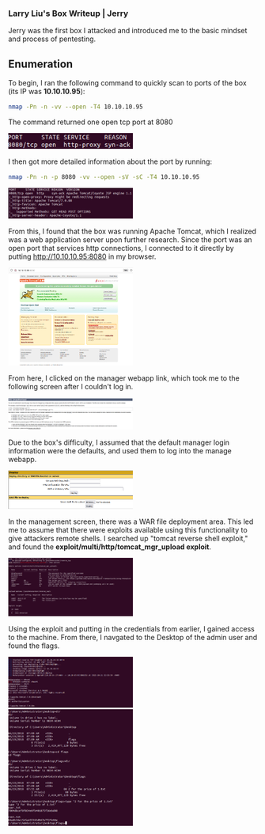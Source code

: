 ### Larry Liu's Box Writeup | Jerry

Jerry was the first box I attacked and introduced me to the basic mindset and process of pentesting.

## Enumeration

To begin, I ran the following command to quickly scan to ports of the box (its IP was **10.10.10.95**):
```bash
nmap -Pn -n -vv --open -T4 10.10.10.95
```
The command returned one open tcp port at 8080

<img src="/Images/Image1.png" alt="Image1" width="50%"/>

I then got more detailed information about the port by running:
```bash
nmap -Pn -n -p 8080 -vv --open -sV -sC -T4 10.10.10.95
```
<img src="/Images/Image2.png" alt="Image2" width="50%"/>

From this, I found that the box was running Apache Tomcat, which I realized was a web application server upon further research.
Since the port was an open port that services http connections, I connected to it directly by putting http://10.10.10.95:8080 in my browser.

<img src="/Images/Image3.png" alt="Image3" width="50%"/>

From here, I clicked on the manager webapp link, which took me to the following screen after I couldn't log in.

<img src="/Images/Image4.png" alt="Image4" width="50%"/>

Due to the box's difficulty, I assumed that the default manager login information were the defaults, and used them to log into the manage webapp.

<img src="/Images/Image5.png" alt="Image5" width="50%"/>

In the management screen, there was a WAR file deployment area. This led me to assume that there were exploits available using this functionality to give attackers remote shells. I searched up "tomcat reverse shell exploit," and found the **exploit/multi/http/tomcat_mgr_upload exploit**.

<img src="/Images/Image6.png" alt="Image6" width="50%"/>

Using the exploit and putting in the credentials from earlier, I gained access to the machine. From there, I navgated to the Desktop of the admin user and found the flags.

<img src="/Images/Image7.png" alt="Image7" width="50%"/>

<img src="/Images/Image8.png" alt="Image8" width="50%"/>
